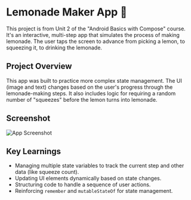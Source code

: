# Lemonade Maker App 🍋

This project is from Unit 2 of the "Android Basics with Compose" course. It's an interactive, multi-step app that simulates the process of making lemonade. The user taps the screen to advance from picking a lemon, to squeezing it, to drinking the lemonade.

## Project Overview

This app was built to practice more complex state management. The UI (image and text) changes based on the user's progress through the lemonade-making steps. It also includes logic for requiring a random number of "squeezes" before the lemon turns into lemonade.

## Screenshot
![App Screenshot](./screenshots/lemonade.png)

## Key Learnings

* Managing multiple state variables to track the current step and other data (like squeeze count).
* Updating UI elements dynamically based on state changes.
* Structuring code to handle a sequence of user actions.
* Reinforcing `remember` and `mutableStateOf` for state management.
